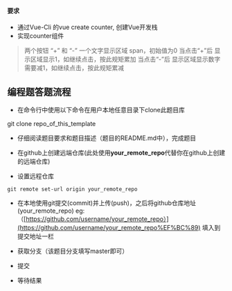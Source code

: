 #### 要求
- 通过Vue-Cli 的vue create counter, 创建Vue开发栈
- 实现counter组件
> 两个按钮 “+” 和 “-”
> 一个文字显示区域 span，初始值为0
> 当点击“+”后 显示区域显示1，如继续点击，按此规矩累加
> 当点击“-”后 显示区域显示数字需要减1，如继续点击，按此规矩累减

## 编程题答题流程

- 在命令行中使用以下命令在用户本地任意目录下clone此题目库

git clone repo_of_this_template

- 仔细阅读题目要求和题目描述（题目的README.md中），完成题目

- 在github上创建远端仓库(此处使用**your_remote_repo**代替你在github上创建的远端仓库)

- 设置远程仓库

`git remote set-url origin your_remote_repo`

- 在本地使用git提交(commit)并上传(push)，之后将github仓库地址(your_remote_repo) eg:（[https://github.com/username/your_remote_repo）](https://github.com/username/your_remote_repo%EF%BC%89) 填入到提交地址一栏

- 获取分支（该题目分支填写master即可）

- 提交

- 等待结果